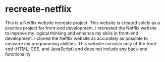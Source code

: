 # recreate-netflix
This is a Netflix website recreate project.
This website is created solely as a practice project for front-end development. I recreated the Netflix website to improve my logical thinking and enhance my skills in front-end development. I cloned the Netflix website as accurately as possible to measure my programming abilities. This website consists only of the front-end (HTML, CSS, and JavaScript) and does not include any back-end functionality.
